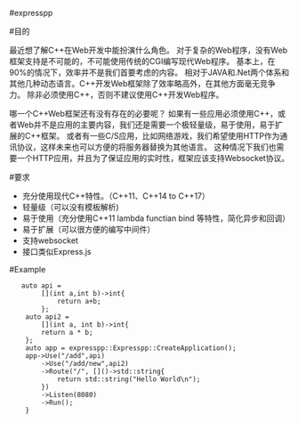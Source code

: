 #expresspp

#目的

最近想了解C++在Web开发中能扮演什么角色。
对于复杂的Web程序，没有Web框架支持是不可能的，不可能使用传统的CGI编写现代Web程序。
基本上，在90%的情况下，效率并不是我们首要考虑的内容。
相对于JAVA和.Net两个体系和其他几种动态语言。C++开发Web框架除了效率略高外，在其他方面毫无竞争力。
除非必须使用C++，否则不建议使用C++开发Web程序。

哪一个C++Web框架还有没有存在的必要呢？
如果有一些应用必须使用C++，或者Web并不是应用的主要内容，我们还是需要一个极轻量级，易于使用，易于扩展的C++框架。
或者有一些C/S应用，比如网络游戏，我们希望使用HTTP作为通讯协议，这样未来也可以方便的将服务器替换为其他语言。
这种情况下我们也需要一个HTTP应用，并且为了保证应用的实时性，框架应该支持Websocket协议。


#要求
- 充分使用现代C++特性。（C++11、C++14 to C++17）
- 轻量级（可以没有模板解析)
- 易于使用（充分使用C++11 lambda functian bind 等特性，简化异步和回调）
- 易于扩展（可以很方便的编写中间件）
- 支持websocket
- 接口类似Express.js

#Example
```
   auto api = 
        [](int a,int b)->int{
            return a+b;
        };
    auto api2 =
        [](int a, int b)->int{
        return a * b;
    };
    auto app = expresspp::Expresspp::CreateApplication();
    app->Use("/add",api)
        ->Use("/add/new",api2)
        ->Route("/", []()->std::string{
            return std::string("Hello World\n");
        })
        ->Listen(8080)
        ->Run();
    }
    
```